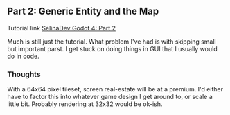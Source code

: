 ## Part 2: Generic Entity and the Map

Tutorial link [SelinaDev Godot 4: Part 2](https://selinadev.github.io/06-rogueliketutorial-02/)

Much is still just the tutorial. What problem I've had is with skipping small but important parst. I get stuck on doing things in GUI that I usually would do in code.

### Thoughts

With a 64x64 pixel tileset, screen real-estate will be at a premium. I'd either have to factor this into whatever game design I get around to, or scale a little bit. Probably rendering at 32x32 would be ok-ish.
